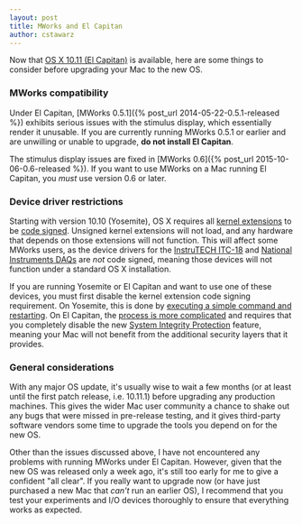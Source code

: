 ```yaml
---
layout: post
title: MWorks and El Capitan
author: cstawarz
---
```


Now that [OS X 10.11 (El Capitan)](https://en.wikipedia.org/wiki/OS_X_El_Capitan) is available, here are some things to consider before upgrading your Mac to the new OS.


### MWorks compatibility

Under El Capitan, [MWorks 0.5.1]({% post_url 2014-05-22-0.5.1-released %}) exhibits serious issues with the stimulus display, which essentially render it unusable.  If you are currently running MWorks 0.5.1 or earlier and are unwilling or unable to upgrade, **do not install El Capitan**.

The stimulus display issues are fixed in [MWorks 0.6]({% post_url 2015-10-06-0.6-released %}).  If you want to use MWorks on a Mac running El Capitan, you *must* use version 0.6 or later.


### Device driver restrictions

Starting with version 10.10 (Yosemite), OS X requires all [kernel extensions](https://developer.apple.com/library/mac/documentation/Darwin/Conceptual/KernelProgramming/Extend/Extend.html) to be [code signed](https://developer.apple.com/library/mac/documentation/Security/Conceptual/CodeSigningGuide/Introduction/Introduction.html).  Unsigned kernel extensions will not load, and any hardware that depends on those extensions will not function.  This will affect some MWorks users, as the device drivers for the [InstruTECH ITC-18](http://heka.com/products/products_main.html#acq_itc18) and [National Instruments DAQs](http://www.ni.com/data-acquisition/) are *not* code signed, meaning those devices will not function under a standard OS X installation.

If you are running Yosemite or El Capitan and want to use one of these devices, you must first disable the kernel extension code signing requirement.  On Yosemite, this is done by [executing a simple command and restarting](http://apple.stackexchange.com/questions/163059/how-can-i-disable-kext-signing-in-mac-os-x-10-10-yosemite).  On El Capitan, the [process is more complicated](https://developer.apple.com/library/mac/documentation/Security/Conceptual/System_Integrity_Protection_Guide/ConfiguringSystemIntegrityProtection/ConfiguringSystemIntegrityProtection.html) and requires that you completely disable the new [System Integrity Protection](https://developer.apple.com/library/mac/documentation/Security/Conceptual/System_Integrity_Protection_Guide/Introduction/Introduction.html) feature, meaning your Mac will not benefit from the additional security layers that it provides. 


### General considerations

With any major OS update, it's usually wise to wait a few months (or at least until the first patch release, i.e. 10.11.1) before upgrading any production machines.  This gives the wider Mac user community a chance to shake out any bugs that were missed in pre-release testing, and it gives third-party software vendors some time to upgrade the tools you depend on for the new OS.

Other than the issues discussed above, I have not encountered any problems with running MWorks under El Capitan.  However, given that the new OS was released only a week ago, it's still too early for me to give a confident "all clear".  If you really want to upgrade now (or have just purchased a new Mac that *can't* run an earlier OS), I recommend that you test your experiments and I/O devices thoroughly to ensure that everything works as expected.
